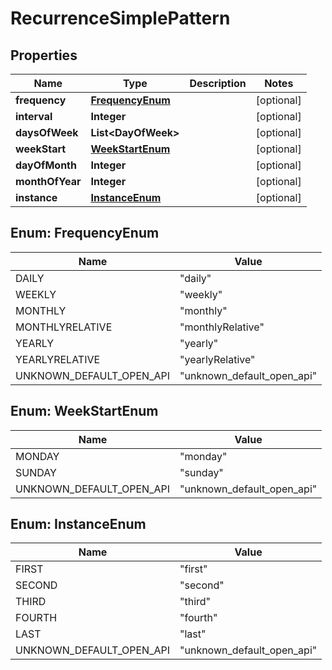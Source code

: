 

# RecurrenceSimplePattern


## Properties

| Name | Type | Description | Notes |
|------------ | ------------- | ------------- | -------------|
|**frequency** | [**FrequencyEnum**](#FrequencyEnum) |  |  [optional] |
|**interval** | **Integer** |  |  [optional] |
|**daysOfWeek** | **List&lt;DayOfWeek&gt;** |  |  [optional] |
|**weekStart** | [**WeekStartEnum**](#WeekStartEnum) |  |  [optional] |
|**dayOfMonth** | **Integer** |  |  [optional] |
|**monthOfYear** | **Integer** |  |  [optional] |
|**instance** | [**InstanceEnum**](#InstanceEnum) |  |  [optional] |



## Enum: FrequencyEnum

| Name | Value |
|---- | -----|
| DAILY | &quot;daily&quot; |
| WEEKLY | &quot;weekly&quot; |
| MONTHLY | &quot;monthly&quot; |
| MONTHLYRELATIVE | &quot;monthlyRelative&quot; |
| YEARLY | &quot;yearly&quot; |
| YEARLYRELATIVE | &quot;yearlyRelative&quot; |
| UNKNOWN_DEFAULT_OPEN_API | &quot;unknown_default_open_api&quot; |



## Enum: WeekStartEnum

| Name | Value |
|---- | -----|
| MONDAY | &quot;monday&quot; |
| SUNDAY | &quot;sunday&quot; |
| UNKNOWN_DEFAULT_OPEN_API | &quot;unknown_default_open_api&quot; |



## Enum: InstanceEnum

| Name | Value |
|---- | -----|
| FIRST | &quot;first&quot; |
| SECOND | &quot;second&quot; |
| THIRD | &quot;third&quot; |
| FOURTH | &quot;fourth&quot; |
| LAST | &quot;last&quot; |
| UNKNOWN_DEFAULT_OPEN_API | &quot;unknown_default_open_api&quot; |




